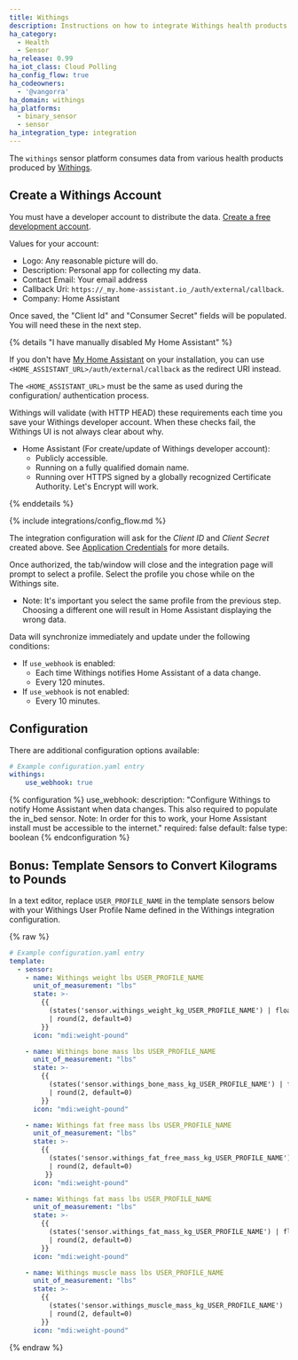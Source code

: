 ```yaml
---
title: Withings
description: Instructions on how to integrate Withings health products within Home Assistant.
ha_category:
  - Health
  - Sensor
ha_release: 0.99
ha_iot_class: Cloud Polling
ha_config_flow: true
ha_codeowners:
  - '@vangorra'
ha_domain: withings
ha_platforms:
  - binary_sensor
  - sensor
ha_integration_type: integration
---
```


The `withings` sensor platform consumes data from various health products produced by [Withings](https://www.withings.com).

## Create a Withings Account

You must have a developer account to distribute the data. [Create a free development account](https://account.withings.com/partner/add_oauth2).

Values for your account:

- Logo: Any reasonable picture will do.
- Description: Personal app for collecting my data.
- Contact Email: Your email address
- Callback Uri: `https://_my.home-assistant.io_/auth/external/callback`.
- Company: Home Assistant

Once saved, the "Client Id" and "Consumer Secret" fields will be populated. You will need these in the next step.

{% details "I have manually disabled My Home Assistant" %}

If you don't have [My Home Assistant](/integrations/my) on your installation,
you can use `<HOME_ASSISTANT_URL>/auth/external/callback` as the redirect URI
instead.

The `<HOME_ASSISTANT_URL>` must be the same as used during the configuration/
authentication process.

Withings will validate (with HTTP HEAD) these requirements each time you save your Withings developer account. When these checks fail, the Withings UI is not always clear about why.

- Home Assistant (For create/update of Withings developer account):
    - Publicly accessible.
    - Running on a fully qualified domain name.
    - Running over HTTPS signed by a globally recognized Certificate Authority. Let's Encrypt will work.

{% enddetails %}

{% include integrations/config_flow.md %}

The integration configuration will ask for the *Client ID* and *Client Secret* created above. See [Application Credentials](/integrations/application_credentials) for more details.

Once authorized, the tab/window will close and the integration page will prompt to select a profile. Select the profile you chose while on the Withings site.
  - Note: It's important you select the same profile from the previous step. Choosing a different one will result in Home Assistant displaying the wrong data.

Data will synchronize immediately and update under the following conditions:
  - If `use_webhook` is enabled:
      - Each time Withings notifies Home Assistant of a data change.
      - Every 120 minutes.
  - If `use_webhook` is not enabled:
      - Every 10 minutes.

## Configuration

There are additional configuration options available:

```yaml
# Example configuration.yaml entry
withings:
    use_webhook: true
```

{% configuration %}
use_webhook:
  description: "Configure Withings to notify Home Assistant when data changes. This also required to populate the in_bed sensor. Note: In order for this to work, your Home Assistant install must be accessible to the internet."
  required: false
  default: false
  type: boolean
{% endconfiguration %}

## Bonus: Template Sensors to Convert Kilograms to Pounds

In a text editor, replace ```USER_PROFILE_NAME``` in the template sensors below with your Withings User Profile Name defined in the Withings integration configuration.

{% raw %}

```yaml
# Example configuration.yaml entry
template:
  - sensor:
    - name: Withings weight lbs USER_PROFILE_NAME
      unit_of_measurement: "lbs"
      state: >-
        {{
          (states('sensor.withings_weight_kg_USER_PROFILE_NAME') | float(0) * 2.20462262185)
          | round(2, default=0)
        }}
      icon: "mdi:weight-pound"

    - name: Withings bone mass lbs USER_PROFILE_NAME
      unit_of_measurement: "lbs"
      state: >-
        {{
          (states('sensor.withings_bone_mass_kg_USER_PROFILE_NAME') | float(0) * 2.20462262185)
          | round(2, default=0)
        }}
      icon: "mdi:weight-pound"

    - name: Withings fat free mass lbs USER_PROFILE_NAME
      unit_of_measurement: "lbs"
      state: >- 
        {{
          (states('sensor.withings_fat_free_mass_kg_USER_PROFILE_NAME') | float(0) * 2.20462262185)
          | round(2, default=0)
         }}
      icon: "mdi:weight-pound"

    - name: Withings fat mass lbs USER_PROFILE_NAME
      unit_of_measurement: "lbs"
      state: >-
        {{
          (states('sensor.withings_fat_mass_kg_USER_PROFILE_NAME') | float(0) * 2.20462262185)
          | round(2, default=0)
        }}
      icon: "mdi:weight-pound"

    - name: Withings muscle mass lbs USER_PROFILE_NAME
      unit_of_measurement: "lbs"
      state: >-
        {{
          (states('sensor.withings_muscle_mass_kg_USER_PROFILE_NAME') | float(0) * 2.20462262185)
          | round(2, default=0)
        }}
      icon: "mdi:weight-pound"
```

{% endraw %}
